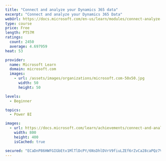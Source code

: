 ```yaml
---
title: "Connect and analyze your Dynamics 365 data​"
excerpt: "Connect and analyze your Dynamics 365 Data​"
webUrl: https://docs.microsoft.com/en-us/learn/modules/connect-analyze-dynamics-365-data/
type: course
price: Free
length: PT57M
ratings:
  count: 2450
  average: 4.697959
heat: 53

provider:
  name: Microsoft Learn
  domain: microsoft.com
  images:
    - url: /assets/images/organizations/microsoft.com-50x50.jpg
      width: 50
      height: 50

levels:
  - Beginner

topics:
  - Power BI

images:
  - url: https://docs.microsoft.com/learn/achievements/connect-and-analyze-your-microsoft-dynamics-365-data-social.png
    width: 800
    height: 400
    isCached: true

secured: "ECaDnP86HWFGIGbEtv1MlTlDcPY/6NsDhlDVrV9fiuLZEf6rZvCa28caPQz7VV8XKnQuDUrAVvBiC4KbNQO7cxRCaK1vFK5SLRfcWil/SlsXHDRkih6vypGqKJYojPVo43dz4d4ItIMWfIGTY3KydLMSYjb9RLa539ScXTWpOlFgC6mKQxurmVcmQQsaQGa/FboQ4j6tt/AY8HjZYci8OmsdJDy/vx2XtxBi7n3+UlNqqE9MPuKnecGa4wsfA8C4CjA6BpX7Sddq+HPYa9nwIucR9Bm3x06PyereywI5qOqzRIhDAkkKbC9y+0y+Ua7I1yqDagEbV0gks6E4pBzMZdF6YFXLx7Odcl5WAlbWNvg9v1ucGtQSkiMO2Lvo/bYSWC75SpVb2HYAOwv8bXkS1h5oMWqYuG847yXf8OoSdbs=;gdEcFuu1rh4h8c3jT6g9VA=="
---
```


